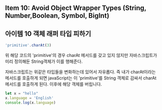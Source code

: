 ## Item 10: Avoid Object Wrapper Types (String, Number,Boolean, Symbol, BigInt)

## 아이템 10 객체 래퍼 타입 피하기

```typescript
'primitive'.charAt(3)
```

위 해당 코드의 'primitive'의 경우 charAt 메서드를 갖고 있지 않지만
자바스크립트가 미리 정의해둔 String객체가 이를 행해준다.

자바스크립트는 위같은 타입들을 변화하는데 있어서 자유롭다.
즉 내가 charAt이라는 메서드를 호출하게 되면 javaScript는 이 'primitive'를  String 객체로 감싸서 charAt 메서드를 호출하게 된다.
이후에 해당 객체를 버립니다.


```javascript
let x = "hello"
x.language = 'English' 
console.log(x.language)
```


